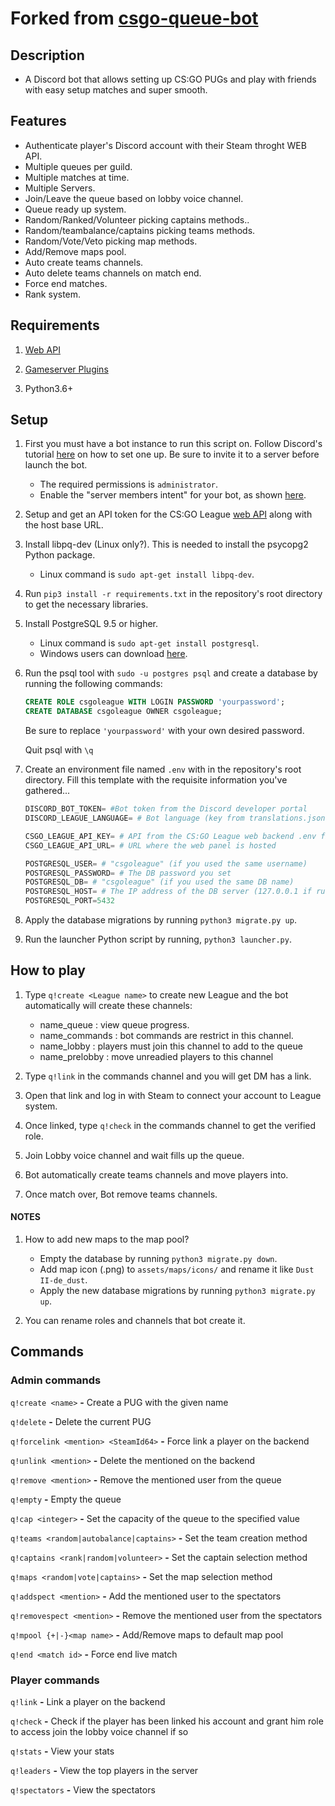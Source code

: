 # Forked from [csgo-queue-bot](https://github.com/cameronshinn/csgo-queue-bot)

## Description
- A Discord bot that allows setting up CS:GO PUGs and play with friends with easy setup matches and super smooth.


## Features
- Authenticate player's Discord account with their Steam throght WEB API.
- Multiple queues per guild.
- Multiple matches at time.
- Multiple Servers.
- Join/Leave the queue based on lobby voice channel.
- Queue ready up system.
- Random/Ranked/Volunteer picking captains methods..
- Random/teambalance/captains picking teams methods.
- Random/Vote/Veto picking map methods.
- Add/Remove maps pool.
- Auto create teams channels.
- Auto delete teams channels on match end.
- Force end matches.
- Rank system.

## Requirements
1. [Web API](https://github.com/thboss/csgo-league-web)

2. [Gameserver Plugins](https://github.com/thboss/csgo-league-game)

3. Python3.6+

## Setup
1. First you must have a bot instance to run this script on. Follow Discord's tutorial [here](https://discord.onl/2019/03/21/how-to-set-up-a-bot-application/) on how to set one up. Be sure to invite it to a server before launch the bot.

   * The required permissions is `administrator`.
   * Enable the "server members intent" for your bot, as shown [here](https://discordpy.readthedocs.io/en/latest/intents.html#privileged-intents).

2. Setup and get an API token for the CS:GO League [web API](https://github.com/thboss/csgo-league-web) along with the host base URL.

3. Install libpq-dev (Linux only?). This is needed to install the psycopg2 Python package.

    * Linux command is `sudo apt-get install libpq-dev`.

4. Run `pip3 install -r requirements.txt` in the repository's root directory to get the necessary libraries.

5. Install PostgreSQL 9.5 or higher.

    * Linux command is `sudo apt-get install postgresql`.
    * Windows users can download [here](https://www.postgresql.org/download/windows).

6. Run the psql tool with `sudo -u postgres psql` and create a database by running the following commands:

    ```sql
    CREATE ROLE csgoleague WITH LOGIN PASSWORD 'yourpassword';
    CREATE DATABASE csgoleague OWNER csgoleague;
    ```

    Be sure to replace `'yourpassword'` with your own desired password.

    Quit psql with `\q`

7. Create an environment file named `.env` with in the repository's root directory. Fill this template with the requisite information you've gathered...

    ```py
    DISCORD_BOT_TOKEN= #Bot token from the Discord developer portal
    DISCORD_LEAGUE_LANGUAGE= # Bot language (key from translations.json), E.g. "en"

    CSGO_LEAGUE_API_KEY= # API from the CS:GO League web backend .env file
    CSGO_LEAGUE_API_URL= # URL where the web panel is hosted

    POSTGRESQL_USER= # "csgoleague" (if you used the same username)
    POSTGRESQL_PASSWORD= # The DB password you set
    POSTGRESQL_DB= # "csgoleague" (if you used the same DB name)
    POSTGRESQL_HOST= # The IP address of the DB server (127.0.0.1 if running on the same system as the bot)
    POSTGRESQL_PORT=5432
    ```


8. Apply the database migrations by running `python3 migrate.py up`.

9. Run the launcher Python script by running, `python3 launcher.py`.


## How to play

1. Type `q!create <League name>` to create new League and the bot automatically will create these channels:
    * name_queue :    view queue progress.
    * name_commands : bot commands are restrict in this channel.
    * name_lobby :    players must join this channel to add to the queue
    * name_prelobby :    move unreadied players to this channel

2. Type `q!link` in the commands channel and you will get DM has a link.

3. Open that link and log in with Steam to connect your account to League system.

4. Once linked, type `q!check`  in the commands channel to get the verified role.

5. Join Lobby voice channel and wait fills up the queue.

6. Bot automatically create teams channels and move players into.

7. Once match over, Bot remove teams channels.

#### NOTES
1. How to add new maps to the map pool?
      * Empty the database by running `python3 migrate.py down`.
      * Add map icon (.png) to `assets/maps/icons/` and rename it like `Dust II-de_dust`.
      * Apply the new database migrations by running `python3 migrate.py up`.

2. You can rename roles and channels that bot create it.

## Commands

### Admin commands

`q!create <name>` **-** Create a PUG with the given name <br>

`q!delete` **-** Delete the current PUG <br>

`q!forcelink <mention> <SteamId64>` **-** Force link a player on the backend <br>

`q!unlink <mention>` **-**  Delete the mentioned on the backend <br>

`q!remove <mention>` **-** Remove the mentioned user from the queue <br>

`q!empty` **-** Empty the queue <br>

`q!cap <integer>` **-** Set the capacity of the queue to the specified value <br>

`q!teams <random|autobalance|captains>` **-** Set the team creation method <br>

`q!captains <rank|random|volunteer>` **-** Set the captain selection method <br>

`q!maps <random|vote|captains>` **-** Set the map selection method <br>

`q!addspect <mention>` **-** Add the mentioned user to the spectators <br>

`q!removespect <mention>` **-** Remove the mentioned user from the spectators <br>

`q!mpool {+|-}<map name>` **-** Add/Remove maps to default map pool <br>

`q!end <match id>` **-** Force end live match <br>


### Player commands

`q!link` **-**  Link a player on the backend <br>

`q!check` **-** Check if the player has been linked his account and grant him role to access join the lobby voice channel if so <br>

`q!stats` **-** View your stats <br>

`q!leaders` **-** View the top players in the server <br>

`q!spectators` **-** View the spectators <br>

